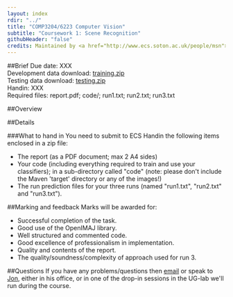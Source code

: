```yaml
---
layout: index
rdir: "../"
title: "COMP3204/6223 Computer Vision"
subtitle: "Coursework 1: Scene Recognition"
githubHeader: "false"
credits: Maintained by <a href="http://www.ecs.soton.ac.uk/people/msn">Professor Mark Nixon</a> and <a href="http://www.ecs.soton.ac.uk/people/jsh2">Dr Jonathon Hare</a>.
---
```


##Brief
Due date: XXX  
Development data download: [training.zip](./training.zip)    
Testing data download: [testing.zip](./testing.zip)  
Handin: XXX  
Required files: report.pdf; code/; run1.txt; run2.txt; run3.txt

##Overview

##Details

###What to hand in
You need to submit to ECS Handin the following items enclosed in a zip file:

* The report (as a PDF document; max 2 A4 sides)
* Your code (including everything required to train and use your classifiers); in a sub-directory called "code" (note: please don't include the Maven 'target' directory or any of the images!)
* The run prediction files for your three runs (named "run1.txt", "run2.txt" and "run3.txt").

##Marking and feedback
Marks will be awarded for:
	
* Successful completion of the task.
* Good use of the OpenIMAJ library.
* Well structured and commented code.
* Good excellence of professionalism in implementation.
* Quality and contents of the report.
* The quality/soundness/complexity of approach used for run 3.


##Questions
If you have any problems/questions then [email](mailto:jsh2@ecs.soton.ac.uk) or speak to [Jon](http://ecs.soton.ac.uk/people/jsh2), either in his office, or in one of the drop-in sessions in the UG-lab we'll run during the course.


